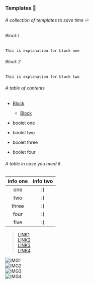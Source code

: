 ### Templates 💌
###### A collection of templates to save time ♾  

###### Block I 

```
This is explanation for block one
```

###### Block 2 

```
This is explanation for block two
```
###### A table of contents
- [Block](#######-Block-I)
    * [Block](#######-Block-2)

- boolet one
- boolet two
- boolet three
- boolet four


###### A table in case you need it 

| info one | info two |
|:---------:|:-----------------:|
|one | :) |
|two | :) |
|three| :) |
|four| :) |
|five| :) |

>[LINK1](https://)  
>[LINK2](https://)  
>[LINK3](https://)  
>[LINK4](https://)  

![IMG1](LINK_TO_IMAGE)  
![IMG2](LINK_TO_IMAGE)  
![IMG3](LINK_TO_IMAGE)  
![IMG4](LINK_TO_IMAGE)  


